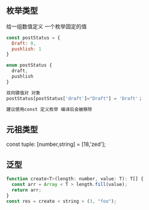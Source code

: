 ## 枚举类型

给一组数值定义
一个枚举固定的值

```js
const postStatus = {
  Draft: 0,
  pushlish: 1
}

enum postStatus {
  draft,
  pushlish
}

双向键值对 对象
postStatus[postStatus['draft']="Draft"] = 'Draft'；

建议使用const 定义枚举 编译后会被移除
```

## 元祖类型

const tuple: [number,string] = [18,'zed'];

## 泛型

```js
function create<T>(length: number, value: T): T[] {
  const arr = Array < T > length.fill(value);
  return arr;
}
const res = create < string > (3, "foo");
```

